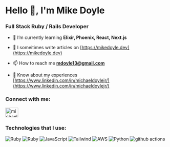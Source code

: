 <h1>Hello 👋, I'm Mike Doyle</h1>
<h3>Full Stack Ruby / Rails Developer</h3>

- 🌱 I’m currently learning **Elixir, Phoenix, React, Next.js**

- 📝 I someitimes write articles on [https://mikedoyle.dev](https://mikedoyle.dev)

- 📫 How to reach me **mdoyle13@gmail.com**

- 📄 Know about my experiences [https://www.linkedin.com/in/michaeldoylejr/](https://www.linkedin.com/in/michaeldoylejr/)

<h3>Connect with me:</h3>
<p>
  <a href="https://linkedin.com/in/michaeldoylejr" target="blank"><img align="center" src="https://raw.githubusercontent.com/rahuldkjain/github-profile-readme-generator/master/src/images/icons/Social/linked-in-alt.svg" alt="michaeldoylejr" height="30" width="40" /></a>
</p>


<h3>Technologies that I use:</h3>
<p>
  <img alt="Ruby" src="https://img.shields.io/badge/-Ruby-cc0000?style=flat-square&logo=ruby&logoColor=white" />
  <img alt="Ruby" src="https://img.shields.io/badge/-Rails-cc0000?style=flat-square&logo=rubyonrails&logoColor=white" />
  <img alt="JavaScript" src="https://img.shields.io/badge/-JavaScript-F0DB4F?style=flat-square&logo=javascript&logoColor=white" />
  <img alt="Tailwind" src="https://img.shields.io/badge/-Tailwind_CSS-31b8ed?style=flat-square&logo=tailwindcss&logoColor=white" />
  <img alt="AWS" src="https://img.shields.io/badge/-AWS-252F3E?style=flat-square&logo=amazonaws&logoColor=white" />
  <img alt="Python" src="https://img.shields.io/badge/-Python-4B8BBE?style=flat-square&logo=python&logoColor=white" />
  <img alt="github actions" src="https://img.shields.io/badge/-Github_Actions-2088FF?style=flat-square&logo=github-actions&logoColor=white" />
  
</p>
